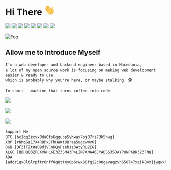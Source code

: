 # Hi There <img src="assets/wave.gif" width="35px">

![](https://img.shields.io/badge/html5%20-%23323330.svg?&style=for-the-badge&logo=html5&logoColor=%23E34F26) ![](https://img.shields.io/badge/css3%20-%23323330.svg?&style=for-the-badge&logo=css3&logoColor=%231572B6) ![](https://img.shields.io/badge/javascript%20-%23323330.svg?&style=for-the-badge&logo=javascript&logoColor=%23F7DF1E) ![](https://img.shields.io/badge/laravel-%23323330.svg?&style=for-the-badge&logo=laravel&logoColor=23092E20) ![](https://img.shields.io/badge/django%20-%23323330.svg?&style=for-the-badge&logo=django&logoColor=23092E20) ![](https://img.shields.io/badge/php-%23323330.svg?&style=for-the-badge&logo=php&logoColor=%23777BB4) ![](https://img.shields.io/badge/python%20-%23323330.svg?&style=for-the-badge&logo=python&logoColor=2314354C) ![](https://img.shields.io/badge/mysql-%23323330.svg?&style=for-the-badge&logo=mysql&logoColor=white)

[![Foo](https://img.shields.io/badge/astennu-%235a37dc.svg?&style=for-the-badge)](https://astennu.com)

## Allow me to Introduce Myself

```
I'm a web developer and backend engineer based in Macedonia,
a lot of my open source work is focusing on making web development easier & ready to use,
which is probably why you're here, or maybe stalking. 🕵️
```

```
In short - machine that turns coffee into code.
```

![](http://estruyf-github.azurewebsites.net/api/VisitorHit?user=arshetamine&countColorcountColor&countColor=%235a37dc)

![](https://github-readme-stats.vercel.app/api?username=arshetamine&count_private=true&show_icons=true&theme=midnight-purple)

[![](https://github-readme-stats.vercel.app/api/pin/?username=arshetamine&repo=phpCaptcha&theme=midnight-purple)](https://github.com/arshetamine/phpCaptcha)

```
Support Me
BTC [bc1qq3zcvx8da0ts6qgupp5yhwax7pj07rs73k5nwg]
XRP [rNMqGz17X4RBPxJFhHWKt8Braa5ugcwWv6]
DGB [DFZiTZt8aB9djVCnKQyPseb1s3WtyRU2EG]
ALGO [BBHQQ3ZFCXVNHL6E3Z3SM43P4LIN7XNA46JYABSS353AYPHNPABK323FNQ]
ADA [addr1qx8l6lrpftr6nff8q8ttmy0p6rwx80fqj2c00gavagzvh650l47xzjk84xjjwqwkhkg7r5xuvw7jpy4s7736e6sye04qc38rnt]
```
